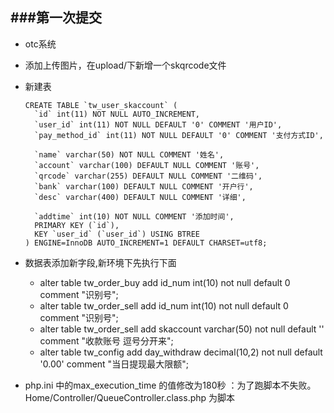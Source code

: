 ###第一次提交
---------------------------
* otc系统

* 添加上传图片，在upload/下新增一个skqrcode文件
* 新建表

    ```
    CREATE TABLE `tw_user_skaccount` (
      `id` int(11) NOT NULL AUTO_INCREMENT,
      `user_id` int(11) NOT NULL DEFAULT '0' COMMENT '用户ID',
      `pay_method_id` int(11) NOT NULL DEFAULT '0' COMMENT '支付方式ID',
    
      `name` varchar(50) NOT NULL COMMENT '姓名',
      `account` varchar(100) DEFAULT NULL COMMENT '账号',
      `qrcode` varchar(255) DEFAULT NULL COMMENT '二维码',
      `bank` varchar(100) DEFAULT NULL COMMENT '开户行',
      `desc` varchar(400) DEFAULT NULL COMMENT '详细',
    
      `addtime` int(10) NOT NULL COMMENT '添加时间',
      PRIMARY KEY (`id`),
      KEY `user_id` (`user_id`) USING BTREE
    ) ENGINE=InnoDB AUTO_INCREMENT=1 DEFAULT CHARSET=utf8;
    ```
    
* 数据表添加新字段,新环境下先执行下面
    * alter table tw_order_buy add id_num int(10) not null default 0 comment "识别号";
    * alter table tw_order_sell add id_num int(10) not null default 0 comment "识别号";
    * alter table tw_order_sell add skaccount varchar(50) not null default '' comment "收款账号 逗号分开来";
    * alter table tw_config add day_withdraw decimal(10,2) not null default '0.00' comment "当日提现最大限额";
    
* php.ini 中的max_execution_time 的值修改为180秒 ：为了跑脚本不失败。
Home/Controller/QueueController.class.php 为脚本